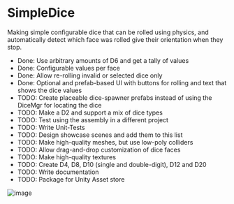 # SimpleDice
Making simple configurable dice that can be rolled using physics, and automatically detect which face was rolled give their orientation when they stop.
- Done: Use arbitrary amounts of D6 and get a tally of values
- Done: Configurable values per face
- Done: Allow re-rolling invalid or selected dice only
- Done: Optional and prefab-based UI with buttons for rolling and text that shows the dice values
- TODO: Create placeable dice-spawner prefabs instead of using the DiceMgr for locating the dice
- TODO: Make a D2 and support a mix of dice types
- TODO: Test using the assembly in a different project
- TODO: Write Unit-Tests
- TODO: Design showcase scenes and add them to this list
- TODO: Make high-quality meshes, but use low-poly colliders
- TODO: Allow drag-and-drop customization of dice faces
- TODO: Make high-quality textures
- TODO: Create D4, D8, D10 (single and double-digit), D12 and D20
- TODO: Write documentation
- TODO: Package for Unity Asset store

![image](https://user-images.githubusercontent.com/46853782/123176368-47faf280-d451-11eb-864a-0fcb5e7be524.png)
